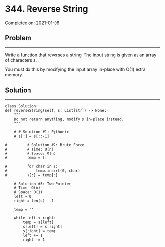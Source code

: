 # 344. Reverse String

Completed on: 2021-01-06

## Problem 
- - -
Write a function that reverses a string. The input string is given as an array of characters s.

You must do this by modifying the input array in-place with O(1) extra memory.

## Solution
- - - 

    class Solution:
    def reverseString(self, s: List[str]) -> None:
        """
        Do not return anything, modify s in-place instead.
        """
        
        # # Solution #1: Pythonic
        # s[:] = s[::-1]
        
    #         # Solution #2: Brute Force
    #         # Time: O(n)
    #         # Space: O(n)
    #         temp = []

    #         for char in s:
    #             temp.insert(0, char)
    #         s[:] = temp[:]
        
        # Solution #3: Two Pointer
        # Time: O(n)
        # Space: O(1)
        left = 0
        right = len(s) - 1
        
        temp = ''
        
        while left < right:
            temp = s[left]
            s[left] = s[right]
            s[right] = temp
            left += 1
            right -= 1




            

    

